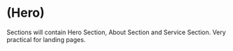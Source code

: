 <h1>(Hero) </h1>

Sections will contain Hero Section, About Section and Service Section. Very practical for landing pages.

